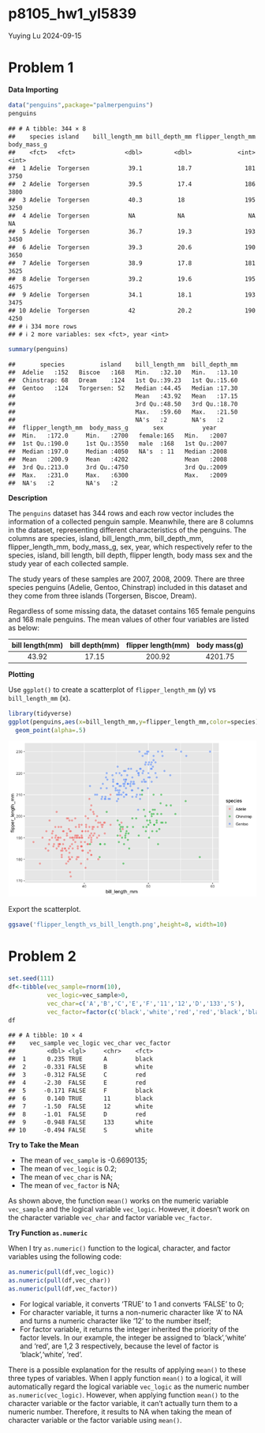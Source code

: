 p8105_hw1_yl5839
================
Yuying Lu
2024-09-15

# Problem 1

**Data Importing**

``` r
data("penguins",package="palmerpenguins")
penguins
```

    ## # A tibble: 344 × 8
    ##    species island    bill_length_mm bill_depth_mm flipper_length_mm body_mass_g
    ##    <fct>   <fct>              <dbl>         <dbl>             <int>       <int>
    ##  1 Adelie  Torgersen           39.1          18.7               181        3750
    ##  2 Adelie  Torgersen           39.5          17.4               186        3800
    ##  3 Adelie  Torgersen           40.3          18                 195        3250
    ##  4 Adelie  Torgersen           NA            NA                  NA          NA
    ##  5 Adelie  Torgersen           36.7          19.3               193        3450
    ##  6 Adelie  Torgersen           39.3          20.6               190        3650
    ##  7 Adelie  Torgersen           38.9          17.8               181        3625
    ##  8 Adelie  Torgersen           39.2          19.6               195        4675
    ##  9 Adelie  Torgersen           34.1          18.1               193        3475
    ## 10 Adelie  Torgersen           42            20.2               190        4250
    ## # ℹ 334 more rows
    ## # ℹ 2 more variables: sex <fct>, year <int>

``` r
summary(penguins)
```

    ##       species          island    bill_length_mm  bill_depth_mm  
    ##  Adelie   :152   Biscoe   :168   Min.   :32.10   Min.   :13.10  
    ##  Chinstrap: 68   Dream    :124   1st Qu.:39.23   1st Qu.:15.60  
    ##  Gentoo   :124   Torgersen: 52   Median :44.45   Median :17.30  
    ##                                  Mean   :43.92   Mean   :17.15  
    ##                                  3rd Qu.:48.50   3rd Qu.:18.70  
    ##                                  Max.   :59.60   Max.   :21.50  
    ##                                  NA's   :2       NA's   :2      
    ##  flipper_length_mm  body_mass_g       sex           year     
    ##  Min.   :172.0     Min.   :2700   female:165   Min.   :2007  
    ##  1st Qu.:190.0     1st Qu.:3550   male  :168   1st Qu.:2007  
    ##  Median :197.0     Median :4050   NA's  : 11   Median :2008  
    ##  Mean   :200.9     Mean   :4202                Mean   :2008  
    ##  3rd Qu.:213.0     3rd Qu.:4750                3rd Qu.:2009  
    ##  Max.   :231.0     Max.   :6300                Max.   :2009  
    ##  NA's   :2         NA's   :2

**Description**

The `penguins` dataset has 344 rows and each row vector includes the
information of a collected penguin sample. Meanwhile, there are 8
columns in the dataset, representing different characteristics of the
penguins. The columns are species, island, bill_length_mm,
bill_depth_mm, flipper_length_mm, body_mass_g, sex, year, which
respectively refer to the species, island, bill length, bill depth,
flipper length, body mass sex and the study year of each collected
sample.

The study years of these samples are 2007, 2008, 2009. There are three
species penguins (Adelie, Gentoo, Chinstrap) included in this dataset
and they come from three islands (Torgersen, Biscoe, Dream).

Regardless of some missing data, the dataset contains 165 female
penguins and 168 male penguins. The mean values of other four variables
are listed as below:

| bill length(mm) | bill depth(mm) | flipper length(mm) | body mass(g) |
|:---------------:|:--------------:|:------------------:|:------------:|
|      43.92      |     17.15      |       200.92       |   4201.75    |

**Plotting**

Use `ggplot()` to create a scatterplot of `flipper_length_mm` (y) vs
`bill_length_mm` (x).

``` r
library(tidyverse)
ggplot(penguins,aes(x=bill_length_mm,y=flipper_length_mm,color=species))+
  geom_point(alpha=.5)
```

![](p8105_hw1_yl5839_files/figure-gfm/fig.height==12-1.png)<!-- -->

Export the scatterplot.

``` r
ggsave('flipper_length_vs_bill_length.png',height=8, width=10)
```

# Problem 2

``` r
set.seed(111)
df<-tibble(vec_sample=rnorm(10),
           vec_logic=vec_sample>0,
           vec_char=c('A','B','C','E','F','11','12','D','133','S'),
           vec_factor=factor(c('black','white','red','red','black','black','white','red','white','white'),levels=c('black','white','red')))
df
```

    ## # A tibble: 10 × 4
    ##    vec_sample vec_logic vec_char vec_factor
    ##         <dbl> <lgl>     <chr>    <fct>     
    ##  1      0.235 TRUE      A        black     
    ##  2     -0.331 FALSE     B        white     
    ##  3     -0.312 FALSE     C        red       
    ##  4     -2.30  FALSE     E        red       
    ##  5     -0.171 FALSE     F        black     
    ##  6      0.140 TRUE      11       black     
    ##  7     -1.50  FALSE     12       white     
    ##  8     -1.01  FALSE     D        red       
    ##  9     -0.948 FALSE     133      white     
    ## 10     -0.494 FALSE     S        white

**Try to Take the Mean**

- The mean of `vec_sample` is -0.6690135;
- The mean of `vec_logic` is 0.2;
- The mean of `vec_char` is NA;
- The mean of `vec_factor` is NA;

As shown above, the function `mean()` works on the numeric variable
`vec_sample` and the logical variable `vec_logic`. However, it doesn’t
work on the character variable `vec_char` and factor variable
`vec_factor`.

**Try Function `as.numeric`**

When I try `as.numeric()` function to the logical, character, and factor
variables using the following code:

``` r
as.numeric(pull(df,vec_logic))
as.numeric(pull(df,vec_char))
as.numeric(pull(df,vec_factor))
```

- For logical variable, it converts ‘TRUE’ to 1 and converts ‘FALSE’ to
  0;
- For character variable, it turns a non-numeric character like ‘A’ to
  NA and turns a numeric character like ‘12’ to the number itself;
- For factor variable, it returns the integer inherited the priority of
  the factor levels. In our example, the integer be assigned to
  ‘black’,‘white’ and ‘red’, are 1,2 3 respectively, because the level
  of factor is ‘black’,‘white’, ‘red’.

There is a possible explanation for the results of applying `mean()` to
these three types of variables. When I apply function `mean()` to a
logical, it will automatically regard the logical variable `vec_logic`
as the numeric number `as.numeric(vec_logic)`. However, when applying
function `mean()` to the character variable or the factor variable, it
can’t actually turn them to a numeric number. Therefore, it results to
NA when taking the mean of character variable or the factor variable
using `mean()`.
